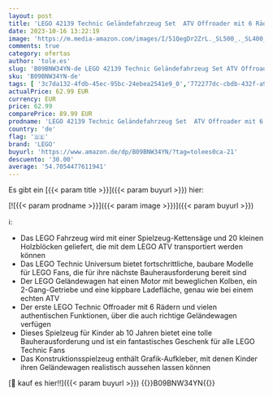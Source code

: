 ```yaml
---
layout: post
title: 'LEGO 42139 Technic Geländefahrzeug Set  ATV Offroader mit 6 Rädern  Spielzeug-Fahrzeug für Kinder ab 10 Jahren  Konstruktionsspielzeug'
date: 2023-10-16 13:22:19
image: 'https://m.media-amazon.com/images/I/51QegDr2ZrL._SL500_._SL400_.jpg'
comments: true
category: ofertas
author: 'tole.es'
slug: 'B09BNW34YN-de LEGO 42139 Technic Geländefahrzeug Set ATV Offroader mit 6...'
sku: 'B09BNW34YN-de'
tags: [ '3c7da132-4fdb-45ec-95bc-24ebea2541e9_0','772277dc-cbdb-432f-a915-25a321e9ed8c_0','772277dc-cbdb-432f-a915-25a321e9ed8c_3901','772277dc-cbdb-432f-a915-25a321e9ed8c_9901','Arborist Merchandising Root','Custom Stores','Kunden-Favoriten: Spielzeug','LEGO','Lastwagen für Kinder','Lego Technic','Self Service','Special Features Stores','Spielfahrzeuge','Spielzeug','Xmas23 Most wanted Toys','lego','🇩🇪', ]
actualPrice: 62.99 EUR
currency: EUR
price: 62.99
comparePrice: 89.99 EUR
prodname: 'LEGO 42139 Technic Geländefahrzeug Set  ATV Offroader mit 6 Rädern  Spielzeug-Fahrzeug für Kinder ab 10 Jahren  Konstruktionsspielzeug'
country: 'de'
flag: '🇩🇪'
brand: 'LEGO'
buyurl: 'https://www.amazon.de/dp/B09BNW34YN/?tag=tolees0ca-21'
descuento: '30.00'
average: '54.7054477611941'
---
```


Es gibt ein [{{< param title >}}]({{< param buyurl >}}) hier:

[![{{< param prodname >}}]({{< param image >}})]({{< param buyurl >}})

ℹ️:

- Das LEGO Fahrzeug wird mit einer Spielzeug-Kettensäge und 20 kleinen Holzblöcken geliefert, die mit dem LEGO ATV transportiert werden können
- Das LEGO Technic Universum bietet fortschrittliche, baubare Modelle für LEGO Fans, die für ihre nächste Bauherausforderung bereit sind
- Der LEGO Geländewagen hat einen Motor mit beweglichen Kolben, ein 2-Gang-Getriebe und eine kippbare Ladefläche, genau wie bei einem echten ATV
- Der erste LEGO Technic Offroader mit 6 Rädern und vielen authentischen Funktionen, über die auch richtige Geländewagen verfügen
- Dieses Spielzeug für Kinder ab 10 Jahren bietet eine tolle Bauherausforderung und ist ein fantastisches Geschenk für alle LEGO Technic Fans
- Das Konstruktionsspielzeug enthält Grafik-Aufkleber, mit denen Kinder ihren Geländewagen realistisch aussehen lassen können

[🛒 kauf es hier!!]({{< param buyurl >}})
{{<world>}}B09BNW34YN{{</world>}}
